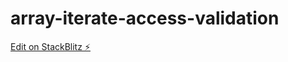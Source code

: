 # array-iterate-access-validation

[Edit on StackBlitz ⚡️](https://stackblitz.com/edit/web-platform-9xgmcw)